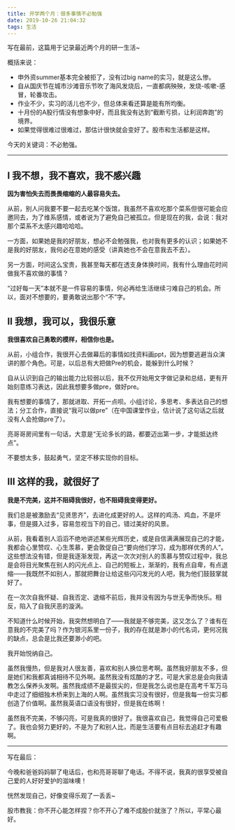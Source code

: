 ```yaml
---
title: 开学两个月：很多事情不必勉强
date: 2019-10-26 21:04:32
tags: 生活
---
```


写在最前，这篇用于记录最近两个月的研一生活~

概括来说：

+ 申外资summer基本完全被拒了，没有过big name的实习，就是这么惨。
+ 自从国庆节在城市沙滩音乐节吹了海风发烧后，一直都病殃殃，发烧-咳嗽-感冒，轮番攻击。
+ 作业不少，实习的活儿也不少，但总体来看还算是能有所均衡。
+ 十月份的A股行情没有想象中好，而且我没有达到“截断亏损，让利润奔跑”的境界。
+ 如果觉得很难过很难过，那估计很快就会变好了。股市和生活都是这样。

今天的关键词：不必勉强。

---

## Ⅰ 我不想，我不喜欢，我不感兴趣

**因为害怕失去而畏畏缩缩的人最容易失去。**

从前，别人问我要不要一起去吃某个饭馆，我虽然不喜欢吃那个菜系但很可能会应邀同去，为了维系感情，或者说为了避免自己被孤立。但是现在的我，会说：我对那个菜系不太感兴趣哈哈哈。

一方面，如果她是我的好朋友，想必不会勉强我，也对我有更多的认识；如果她不是我的好朋友，我何必在意她的感受（讲真她也不会在意我去不去）。

另一方面，时间这么宝贵，我甚至每天都在透支身体换时间，我有什么理由花时间做我不喜欢做的事情？

“过好每一天”本就不是一件容易的事情，何必再给生活继续刁难自己的机会。所以，面对不想要的，要勇敢说出那个“不”字。

## Ⅱ 我想，我可以，我很乐意

**我很喜欢自己勇敢的模样，相信你也是。**

从前，小组合作，我很开心去做幕后的事情如找资料画ppt，因为想要逃避当众演讲的那个角色。可是，以后总有大把做Pre的机会，能躲到什么时候？

自从认识到自己的输出能力比较弱以后，我不仅开始用文字做记录和总结，更有开始刻意练习表达，因此我想要多做pre，做好pre。

我有想要的事情了，那就进取、开拓一点呗。小组讨论，多思考、多表达自己的想法；分工合作，直接说“我可以做pre”（在中国课堂作业，估计说了这句话之后就没有人会抢做pre了）。

亮哥哥房间里有一句话，大意是“无论多长的路，都要迈出第一步，才能抵达终点”。

不要想太多，鼓起勇气，坚定不移实现你的目标。

## Ⅲ 这样的我，就很好了

**我是不完美，这并不阻碍我很好，也不阻碍我变得更好。**

我们总是被激励去“见贤思齐”，去进化成更好的人。这样的鸡汤、鸡血，不是坏事，但是摄入过多，容易忽视当下的自己，错过美好的风景。

从前，我看着别人滔滔不绝地讲述某些光辉历史，或是自信满满展现自己的才能，我都会心里赞叹、心生羡慕，更会敦促自己“要向他们学习，成为那样优秀的人”。这些想法没有错，但是我逐渐发现，再这一次次对别人的羡慕与赞叹过程中，我总是会将目光聚焦在别人的闪光点上、自己的短板上，渐渐的，我有点自卑，有点退缩——我既然不如别人，那就把舞台让给这些闪闪发光的人吧，我为他们鼓鼓掌就好了。

在一次次自我怀疑、自我否定、退缩不前后，我并没有因为与世无争而快乐。相反，陷入了自我厌恶的漩涡。

不知道什么时候开始，我突然想明白了——我就是不够完美，这又怎么了？谁有在意我的不完美了吗？作为银河系里一份子，我的存在就是渺小的代名词，更何况我的缺点，总会是比我还要渺小的吧。

我开始悦纳自己。

虽然我慢热，但是我对人很友善，喜欢和别人换位思考啊。虽然我好朋友不多，但是她们和我都真诚相待不见外啊。虽然我没有炫酷的才艺，可是大家总是会向我请教怎么保养头发啊。虽然我成绩不是最拔尖的，但是我怎么说也是在高考千军万马中走过了细细独木桥来到上海的人啊。虽然我实习没有很好，但是我每一份实习都创造了价值啊。虽然我英语口语没有很好，但是我在练啊！

虽然我不完美，不够闪亮，可是我真的很好了。我很喜欢自己，我觉得自己可爱极了。我也会努力更好的，不是为了和别人比，而是生活要有点目标去追赶才有趣啊。

---

写在最后：

今晚和爸爸妈妈聊了电话后，也和亮哥哥聊了电话。不得不说，我真的很享受被自己爱的人好好爱护的滋味噢！

恍然发现自己，好像变得乐观了一丢丢~ 

股市教我：你不开心能怎样捏？你不开心了难不成股价就涨了？所以，平常心最好。

